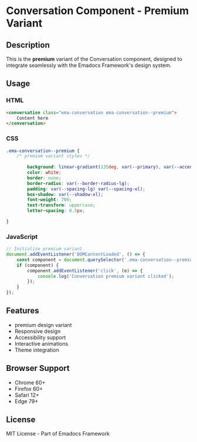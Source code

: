 # Conversation Component - Premium Variant

## Description
This is the **premium** variant of the Conversation component, designed to integrate seamlessly with the Emadocs Framework's design system.

## Usage

### HTML
```html
<conversation class="ema-conversation ema-conversation--premium">
    Content here
</conversation>
```

### CSS
```css
.ema-conversation--premium {
    /* premium variant styles */
    
        background: linear-gradient(135deg, var(--primary), var(--accent));
        color: white;
        border: none;
        border-radius: var(--border-radius-lg);
        padding: var(--spacing-lg) var(--spacing-xl);
        box-shadow: var(--shadow-xl);
        font-weight: 700;
        text-transform: uppercase;
        letter-spacing: 0.5px;
    
}
```

### JavaScript
```javascript
// Initialize premium variant
document.addEventListener('DOMContentLoaded', () => {
    const component = document.querySelector('.ema-conversation--premium');
    if (component) {
        component.addEventListener('click', (e) => {
            console.log('Conversation premium variant clicked');
        });
    }
});
```

## Features
- premium design variant
- Responsive design
- Accessibility support
- Interactive animations
- Theme integration

## Browser Support
- Chrome 60+
- Firefox 60+
- Safari 12+
- Edge 79+

## License
MIT License - Part of Emadocs Framework
